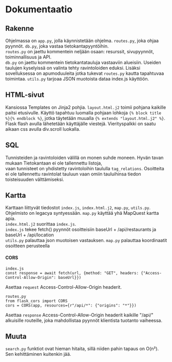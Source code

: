 # Dokumentaatio

## Rakenne
Ohjelmassa on ```app.py```, jolla käynnistetään ohjelma. ```routes.py```, joka ohjaa pyynnöt. ```db.py```, joka vastaa tietokantapyyntöihin.<br>
```routes.py``` on jaettu kommentein neljään osaan: resurssit, sivupyynnöt, toiminnallisuus ja API.<br>
```db.py``` on jaettu kommentein tietokantatauluja vastaaviin alueisiin. Useiden taulujen kyselyissä on valinta tehty ravintoloiden eduksi.
Lisäksi sovelluksessa on apumoduuleita jotka tukevat ```routes.py``` kautta tapahtuvaa toimintaa. ```utils.py``` tarjoaa JSON muotoista dataa index.js käyttöön.<br>

## HTML-sivut
Kansiossa Templates on Jinja2 pohjia. ```layout.html.j2``` toimii pohjana kaikille paitsi etusivulle. Käyttö tapahtuu luomalla pohjaan lohkoja 
```{% block title %}{% endblock %}```, jotka täytetään muualla ```{% extends "layout.html.j2" %}```. Flask flash avulla lähetetään käyttäjälle viestejä.
Vierityspalkki on saatu aikaan css avulla div.scroll luokalla.

## SQL
Tunnisteiden ja ravintoloiden välillä on monen suhde moneen. Hyvän tavan mukaan Tietokantaan ei ole tallennettu listoja, <br>
vaan tunnisteet on yhdistetty ravintoloihin taululla ```tag_relations```. Osoitteita ei ole tallennettu ravintolat tauluun vaan omiin tauluihinsa tiedon 
toisteisuuden välttämiseksi.

## Kartta
Karttaan liittyvät tiedostot ```index.js```, ```index.html.j2```, ```map.py```, ```utils.py```. <br>
Ohjelmisto on legacya syntyessään. ```map.py``` käyttää yhä MapQuest kartta apia.<br>
```index.html.j2``` suorittaa ```index.js```. <br>
```index.js``` tekee fetch() pyynnöt osoitteisiin baseUrl + /api/restaurants ja baseUrl + /api/location <br>
```utils.py``` palauttaa json muotoisen vastauksen. ```map.py``` palauttaa koordinaatit osoitteen perusteella<br>

#### CORS

```
index.js
const response = await fetch(url, {method: "GET", headers: {"Access-Control-Allow-Origin": baseUrl}})
```
Asettaa ```request``` Access-Control-Allow-Origin headerit.
```
routes.py
from flask_cors import CORS
cors = CORS(app, resources={r"/api/*": {"origins": "*"}})
``` 
Asettaa ```response``` Access-Control-Allow-Origin headerit kaikille "/api/" alkuisille routeille, joka
mahdollistaa pyynnöt klientista tuotanto vaiheessa.

## Muuta
```search.py``` funktiot ovat hieman hitaita, sillä niiden pahin tapaus on O(n²). Sen kehittäminen kuitenkin jää.
